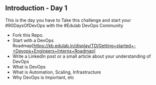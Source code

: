 ## Introduction - Day 1

This is the day you have to Take this challenge and start your #90DaysOfDevOps with the #Edulab DevOps Community

- Fork this Repo.
- Start with a DevOps Roadmap[https://kb.edulab.in/display/TD/Getting+started+-+Devops+Engineers+Interns+Roadmap]
- Write a LinkedIn post or a small article about your understanding of DevOps
 - What is DevOps
 - What is Automation, Scaling, Infrastructure
 - Why DevOps is Important, etc
 